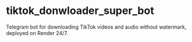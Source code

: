 # tiktok_donwloader_super_bot
Telegram bot for downloading TikTok videos and audio without watermark, deployed on Render 24/7.
